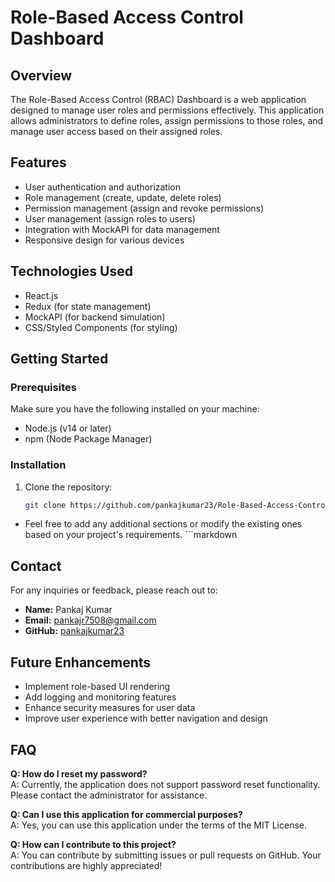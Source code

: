 # Role-Based Access Control Dashboard

## Overview

The Role-Based Access Control (RBAC) Dashboard is a web application designed to manage user roles and permissions effectively. This application allows administrators to define roles, assign permissions to those roles, and manage user access based on their assigned roles. 

## Features

- User authentication and authorization
- Role management (create, update, delete roles)
- Permission management (assign and revoke permissions)
- User management (assign roles to users)
- Integration with MockAPI for data management
- Responsive design for various devices

## Technologies Used

- React.js
- Redux (for state management)
- MockAPI (for backend simulation)
- CSS/Styled Components (for styling)

## Getting Started

### Prerequisites

Make sure you have the following installed on your machine:

- Node.js (v14 or later)
- npm (Node Package Manager)

### Installation

1. Clone the repository:

   ```bash
   git clone https://github.com/pankajkumar23/Role-Based-Access-Control-Dashboard.git

   
- Feel free to add any additional sections or modify the existing ones based on your project's requirements. ```markdown
## Contact

For any inquiries or feedback, please reach out to:

- **Name:** Pankaj Kumar
- **Email:** pankajr7508@gmail.com
- **GitHub:** [pankajkumar23](https://github.com/pankajkumar23)

## Future Enhancements

- Implement role-based UI rendering
- Add logging and monitoring features
- Enhance security measures for user data
- Improve user experience with better navigation and design

## FAQ

**Q: How do I reset my password?**  
A: Currently, the application does not support password reset functionality. Please contact the administrator for assistance.

**Q: Can I use this application for commercial purposes?**  
A: Yes, you can use this application under the terms of the MIT License.

**Q: How can I contribute to this project?**  
A: You can contribute by submitting issues or pull requests on GitHub. Your contributions are highly appreciated!
